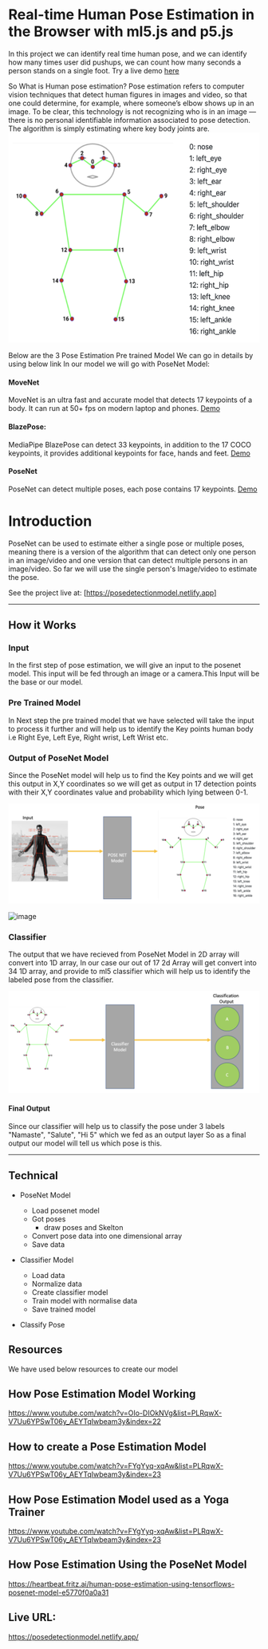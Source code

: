 # Real-time Human Pose Estimation in the Browser with ml5.js and p5.js
In this project we can identify real time human pose, and we can identify how many times user did pushups, we can count how many seconds a person stands on a single foot. Try a live demo [here](https://posedetectionmodel.netlify.app/)


So What is Human pose estimation?
Pose estimation refers to computer vision techniques that detect human figures in images and video, so that one could determine, for example, where someone’s elbow shows up in an image.
To be clear, this technology is not recognizing who is in an image — there is no personal identifiable information associated to pose detection. The algorithm is simply estimating where key body joints are.
![image](./docImages/pose_points.png)




Below are the 3 Pose Estimation Pre trained Model We can go in details by using below link In our model we will go with PoseNet Model: 

#### MoveNet
MoveNet is an ultra fast and accurate model that detects 17 keypoints of a body.
It can run at 50+ fps on modern laptop and phones. [Demo](https://storage.googleapis.com/tfjs-models/demos/pose-detection/index.html?model=movenet)


#### BlazePose:
MediaPipe BlazePose can detect 33 keypoints, in addition to the 17 COCO keypoints,
it provides additional keypoints for face, hands and feet. [Demo](https://storage.googleapis.com/tfjs-models/demos/pose-detection/index.html?model=blazepose)


#### PoseNet
PoseNet can detect multiple poses, each pose contains 17 keypoints. [Demo](https://storage.googleapis.com/tfjs-models/demos/pose-detection/index.html?model=posenet)


# Introduction

PoseNet can be used to estimate either a single pose or multiple poses, meaning there is a version of the algorithm
that can detect only one person in an image/video and one version that can detect multiple persons in an image/video. So far we
will use the single person's Image/video to estimate the pose.

See the project live at: [https://posedetectionmodel.netlify.app]

------------------------------------------------------------------------

## How it Works 

### Input

In the first step of pose estimation, we will give an input to the posenet model. This input will be fed
through an image or a camera.This Input will be the base or our model.

### Pre Trained Model

In Next step the pre trained model that we have selected will take the input to process it further and will help us to identify the Key points
human body i.e Right Eye, Left Eye, Right wrist, Left Wrist etc.

### Output of PoseNet Model

Since the PoseNet model will help us to find the Key points and we will get this output in X,Y coordinates so
we will get  as output in 17 detection points with their X,Y coordinates value and probability which lying between 0-1.

![image](./docImages/posenet_model.png)

![image](https://user-images.githubusercontent.com/36468856/119215104-37b9c580-bae9-11eb-842a-9f37b8efaa87.png)



### Classifier

The output that we have recieved from PoseNet Model in 2D array will convert into 1D array, In our case our out of 17 2d Array will get convert into 34 1D array,
and provide to ml5 classifier which will help us to identify the labeled pose from the classifier. 


![image](./docImages/classifier_model.png)


#### Final Output

Since our classifier will help us to classify the pose under 3 labels "Namaste", "Salute", "Hi 5" which we fed as an output layer
So as a final output our model will tell us which pose is this. 

-----------------------------------------------------------------------------------------------------

Technical
-----------------------------------------------------------------------------------------------------
* PoseNet Model
	* Load posenet model
	* Got poses
		* draw poses and Skelton
	* Convert pose data into one dimensional array
	* Save data

* Classifier Model
	* Load data
	* Normalize data
	* Create classifier model
	* Train model with normalise data
	* Save trained model

* Classify Pose

Resources 
-----------------------------------------------------------------------------------------------------
We have used below resources to create our model

## How Pose Estimation Model Working

https://www.youtube.com/watch?v=OIo-DIOkNVg&list=PLRqwX-V7Uu6YPSwT06y_AEYTqIwbeam3y&index=22

## How to create a Pose Estimation Model

https://www.youtube.com/watch?v=FYgYyq-xqAw&list=PLRqwX-V7Uu6YPSwT06y_AEYTqIwbeam3y&index=23

## How Pose Estimation Model used as a Yoga Trainer

https://www.youtube.com/watch?v=FYgYyq-xqAw&list=PLRqwX-V7Uu6YPSwT06y_AEYTqIwbeam3y&index=23

## How Pose Estimation Using the PoseNet Model

https://heartbeat.fritz.ai/human-pose-estimation-using-tensorflows-posenet-model-e5770f0a0a31

## Live URL: 
https://posedetectionmodel.netlify.app/






